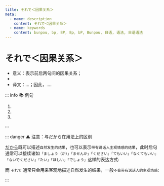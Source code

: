 ```yaml
---
title: それで＜因果关系＞
meta:
  - name: description
    content: それで＜因果关系＞
  - name: keywords
    content: bunpou, bp, BP, Bp, bP, Bunpou, 日语, 语法, 日语语法
---
```


# それで＜因果关系＞

* 意义：表示前后两句间的因果关系；
* <grammer-content id='1-11-12-0' sentence="接续：前句。それで + 后句，其中，**表示结果的后句**一般为与说话人的**意志无关的、自然发生的行为**；" trans="" />
* 译文：...；因此，....

::: info :books: 例句

1. <grammer-content id='1-11-12-1' sentence="[女性/じょうせ]が[男性/だんせい]の[格好/かっこう]をして[踊る/おどる]ことにも[人々/ひとひと]はびっくりした。**それで**、[歌舞伎踊り/かぶきおどり]はあっという[間/ま]に[大/だい][流行/りゅうこう]した。" trans="女性打扮成男性跳舞也让人们大吃一惊。因此，歌舞伎舞蹈一眨眼就流行起来了。" />
2. <grammer-content id='1-11-12-2' sentence="この[食堂/しょくどう]は[安く/やすく]ておいしい。**それで**、いつも[混ん/こん]でいる。" trans="这个食堂又便宜又好吃，所以总是很拥挤。" />
3. <grammer-content id='1-11-12-3' sentence="あの[人/ひと]は[日本/にほん]で3[年間/ねんかん][勉強/べんきょう]した。**それで**、ほかの[学生/がくせい]より[日本語/にほんご]が[上手/じょうず]なんだ。" trans="他在日本学习了三年。所以，他的日语比其他同学好。" />

:::

::: danger :warning: 注意：与だから在用法上的区别

[だから](../course3/1-4-11.md)既可以描述`自然发生的结果`，也可以表示`带有说话人主观情感的结果`，此时后句通常可以接续诸如`「ましょう（か）」「ませんか」「ください」「てもいい」「なくてもいい」「ないでください」「たい」「ほしい」「でしょう」`这样的表达方式:

<div class="bunpou-block">

  <grammer-content id='1-11-12-4' sentence="ここは[禁煙/きんえん][席/せき]です。**だから**、タバコを[吸わ/すわ]ないでください。" trans="这里是禁烟区，所以请不要吸烟。" />

</div>

而 `それで` 通常只会用来客观地描述自然发生的结果，一般`不会带有说话人的主观情感`:

<div class="bunpou-block">

  <grammer-content id='1-11-12-5' sentence="[今日/きょう]はとても[寒い/さむい]です。**それで**、[窓/まど]を[閉め/しめ]ました。" trans="今天真的很冷。所以把窗户关上了。" />

</div>

:::
